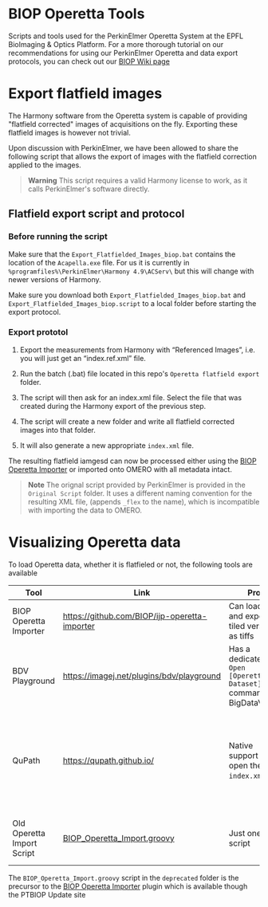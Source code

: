 # BIOP Operetta Tools

Scripts and tools used for the PerkinElmer Operetta System at the EPFL BioImaging & Optics Platform. 
For a more thorough tutorial on our recommendations for using our PerkinElmer Operetta and data export protocols, you can check out our [BIOP Wiki page](https://wiki-biop.epfl.ch/en/Microscopy/WF15-PerkinElmerOperettaCLS)

# Export flatfield images

The Harmony software from the Operetta system is capable of providing "flatfield corrected" images of acquisitions on the fly. Exporting these flatfield images is however not trivial. 

Upon discussion with PerkinElmer, we have been allowed to share the following script that allows the export of images with the flatfield correction applied to the images. 


> **Warning**
> This script requires a valid Harmony license to work, as it calls PerkinElmer's software directly. 

## Flatfield export script and protocol

### Before running the script 

Make sure that the `Export_Flatfielded_Images_biop.bat` contains the location of the `Acapella.exe` file. For us it is currently in `%programfiles%\PerkinElmer\Harmony 4.9\ACServ\` but this will change with newer versions of Harmony. 

Make sure you download both `Export_Flatfielded_Images_biop.bat` and `Export_Flatfielded_Images_biop.script` to a local folder before starting the export protocol. 

### Export prototol
1. Export the measurements from Harmony with “Referenced Images”, i.e. you will just get an “index.ref.xml” file.

2. Run the batch (.bat) file located in this repo's `Operetta flatfield export` folder.

3. The script will then ask for an index.xml file. Select the file that was created during the Harmony export of the previous step.

4. The script will create a new folder and write all flatfield corrected images into that folder.

5. It will also generate a new appropriate `index.xml` file.

The resulting flatfield iamgesd can now be processed either using the [BIOP Operetta Importer](https://github.com/BIOP/ijp-operetta-importer) or imported onto OMERO with all metadata intact. 

> **Note**
> The orignal script provided by PerkinElmer is provided in the `Original Script` folder. It uses a different naming convention for the resulting XML file, (appends `_flex` to the name), which is incompatible with importing the data to OMERO.

# Visualizing Operetta data

To load Operetta data, whether it is flatfieled or not, the following tools are available

| Tool | Link | Pros | Cons |
| -----|------|------|------|
| BIOP Operetta Importer | https://github.com/BIOP/ijp-operetta-importer | Can load, fuse and export tiled versions as tiffs | Requires yet another export. |
| BDV Playground | https://imagej.net/plugins/bdv/playground | Has a dedicated `Open [Operetta Dataset]` command for BigDataViewer | Visualization and export are in beta.  |
| QuPath | https://qupath.github.io/ | Native support to open the `index.xml` file| Only displays individual fields (no stitching). Can become unresponsive with too many images in the QuPath project|
|Old Operetta Import Script | [BIOP_Operetta_Import.groovy](main/deprecated/BIOP_Operetta_Import.groovy) | Just one script | No longer maintained. use [BIOP Operetta Importer](https://github.com/BIOP/ijp-operetta-importer) |

The `BIOP_Operetta_Import.groovy` script in the `deprecated` folder is the precursor to the [BIOP Operetta Importer](https://github.com/BIOP/ijp-operetta-importer) plugin which is available though the PTBIOP Update site